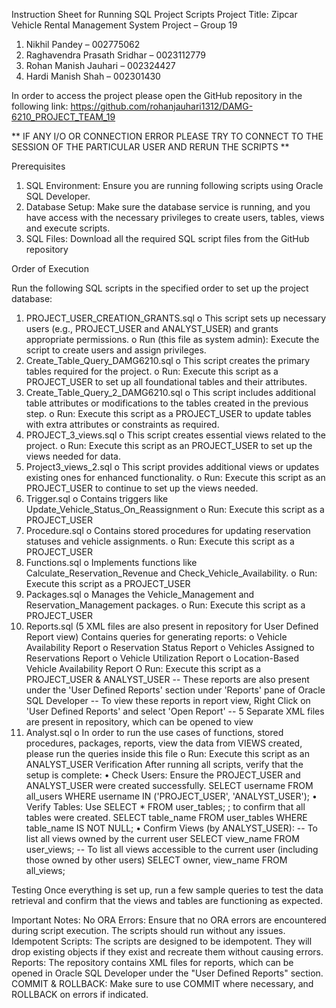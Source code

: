 Instruction Sheet for Running SQL Project Scripts
Project Title: Zipcar Vehicle Rental Management System
Project – Group 19
1. Nikhil Pandey – 002775062
2. Raghavendra Prasath Sridhar – 0023112779
3. Rohan Manish Jauhari – 002324427
4. Hardi Manish Shah – 002301430

In order to access the project please open the GitHub repository in the following link:
https://github.com/rohanjauhari1312/DAMG-6210_PROJECT_TEAM_19

** IF ANY I/O OR CONNECTION ERROR PLEASE TRY TO CONNECT TO THE SESSION OF THE PARTICULAR USER AND RERUN THE SCRIPTS **

Prerequisites
1.	SQL Environment: Ensure you are running following scripts using Oracle SQL Developer.
2.	Database Setup: Make sure the database service is running, and you have access with the necessary privileges to create users, tables, views and execute scripts.
3.	SQL Files: Download all the required SQL script files from the GitHub repository

Order of Execution

Run the following SQL scripts in the specified order to set up the project database:

1.	PROJECT_USER_CREATION_GRANTS.sql
o	This script sets up necessary users (e.g., PROJECT_USER and ANALYST_USER) and grants appropriate permissions.
o	Run (this file as system admin): Execute the script to create users and assign privileges.
2.	Create_Table_Query_DAMG6210.sql
o	This script creates the primary tables required for the project.
o	Run: Execute this script as a PROJECT_USER to set up all foundational tables and their attributes.
3.	Create_Table_Query_2_DAMG6210.sql
o	This script includes additional table attributes or modifications to the tables created in the previous step.
o	Run: Execute this script as a PROJECT_USER to update tables with extra attributes or constraints as required.
4.	PROJECT_3_views.sql
o	This script creates essential views related to the project.
o	Run: Execute this script as an PROJECT_USER to set up the views needed for data.
5.	Project3_views_2.sql
o	This script provides additional views or updates existing ones for enhanced functionality.
o	Run: Execute this script as an PROJECT_USER to continue to set up the views needed.
6.	Trigger.sql
o	Contains triggers like Update_Vehicle_Status_On_Reassignment 
o	Run: Execute this script as a PROJECT_USER
7.	Procedure.sql
o	Contains stored procedures for updating reservation statuses and vehicle assignments.
o	Run: Execute this script as a PROJECT_USER
8.	Functions.sql
o	Implements functions like Calculate_Reservation_Revenue and Check_Vehicle_Availability.
o	Run: Execute this script as a PROJECT_USER
9.	Packages.sql
o	Manages the Vehicle_Management and Reservation_Management packages.
o	Run: Execute this script as a PROJECT_USER
10.	Reports.sql (5 XML files are also present in repository for User Defined Report view)
Contains queries for generating reports:
o	Vehicle Availability Report
o	Reservation Status Report
o	Vehicles Assigned to Reservations Report
o	Vehicle Utilization Report
o	Location-Based Vehicle Availability Report
O Run: Execute this script as a PROJECT_USER & ANALYST_USER
-- These reports are also present under the 'User Defined Reports' section under 'Reports' pane of Oracle SQL Developer
-- To view these reports in report view, Right Click on 'User Defined Reports' and select 'Open Report' 
-- 5 Separate XML files are present in repository, which can be opened to view
11.	Analyst.sql
o	In order to run the use cases of functions, stored procedures, packages, reports, view the data from VIEWS created, please run the queries inside this file
o	Run: Execute this script as an ANALYST_USER
Verification
After running all scripts, verify that the setup is complete:
•	Check Users: Ensure the PROJECT_USER and ANALYST_USER were created successfully.
SELECT username FROM all_users WHERE username IN ('PROJECT_USER', 'ANALYST_USER');
•	Verify Tables: Use SELECT * FROM user_tables; ; to confirm that all tables were created.
SELECT table_name FROM user_tables WHERE table_name IS NOT NULL;
•	Confirm Views (by ANALYST_USER): 
-- To list all views owned by the current user
SELECT view_name
FROM user_views;
-- To list all views accessible to the current user (including those owned by other users)
SELECT owner, view_name
FROM all_views;

Testing
Once everything is set up, run a few sample queries to test the data retrieval and confirm that the views and tables are functioning as expected.


Important Notes:
No ORA Errors: Ensure that no ORA errors are encountered during script execution. The scripts should run without any issues.
Idempotent Scripts: The scripts are designed to be idempotent. They will drop existing objects if they exist and recreate them without causing errors.
Reports: The repository contains XML files for reports, which can be opened in Oracle SQL Developer under the "User Defined Reports" section.
COMMIT & ROLLBACK: Make sure to use COMMIT where necessary, and ROLLBACK on errors if indicated.
